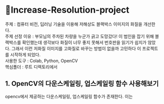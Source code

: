 # 🧐Increase-Resolution-project
주제 : 컴퓨터 비전, 딥러닝 기술을 이용해 저해상도 블랙박스 이미지의 화질을 개선한다.         
주제 선정 이유 : 부모님의 주차된 차량을 누군가 긁고 도망갔다! 이 범인을 잡기 위해 블랙박스를 확인했는데 생각보다 화질이 너무 좋지 못해서 번호판을 읽기가 쉽지가 않았다. 그래서 이런 저화질 이미지를 고화질로 바꾸는 방법이 없을까 고민하다 이 프로젝트를 시작하게 되었다.       
사용한 도구 : Colab, Python, OpenCV         
핵심폴더 : 루트 디렉토리에서 
## 1. OpenCV의 다운스케일링, 업스케일링 함수 사용해보기
opencv에서 제공하는 다운스케일링, 업스케일링 함수가 존재한다. 이는
